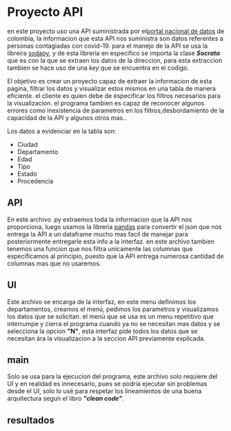# Proyecto  API
en este proyecto uso una API suministrada por el[portal nacional de datos](https://www.datos.gov.co/) de colombia, la informacion que esta API nos suministra son datos referentes a personas contagiadas con covid-19. para el manejo de la API se usa la libreira [sodapy](https://pypi.org/project/sodapy/), y de esta libreria en especifico se importa la clase ***Socrata*** que es con la que se extraen los datos de la direccion, para esta extraccion tambien se hace uso de una *key* que se encuentra en el codigo.

El objetivo es crear un proyecto capaz de extraer la informacion de esta pagina, filtrar los datos y visualizar estos mismos en una tabla de manera eficiente. el cliente es quien debe de especificar los filtros necesarios para la visualizacion. el programa tambien es capaz de reconocer algunos errores como inexistencia de parametros en los filtros,desbordamiento de la capacidad de la API y algunos otros mas..

Los datos a evidenciar en la tabla son:
* Ciudad
* Departamento
* Edad
* Tipo
* Estado
* Procedencia

## API

En este archivo .py extraemos toda la informacion que la API nos proporciona, luego usamos la libreria [pandas](https://pandas.pydata.org/) para convertir el json que nos entrega la API a un dataframe mucho mas facil de manejar para posteriormente entregarle esta info a la interfaz. en este archivo tambien tenemos una funcion que nos filtra unicamente las columnas que especificamos al principio, puesto que la API entrega numerosa cantidad de columnas mas que no usaremos.

## UI

Este archivo se encarga de la interfaz, en este menu definimos los departamentos, creamos el menú, pedimos los parametros y visualizamos los datos que se solicitan. el menú que se usa es un menu repetitivo que interrumpe y cierra el programa cuando ya no se necesitan mas datos y se selecciona la opcion **"N"**, esta interfaz pide todos los datos que se necesitan ára la visualizacion a la seccion API previamente explicada.

## main

Solo se usa para la ejecucion del programa, este archivo solo requiere del UI y en realidad es innecesario, pues se podría ejecutar sin problemas desde el UI, solo lo usé para respetar los lineamientos de una buena arquitectura segun el libro ***"clean code"***.

## resultados


